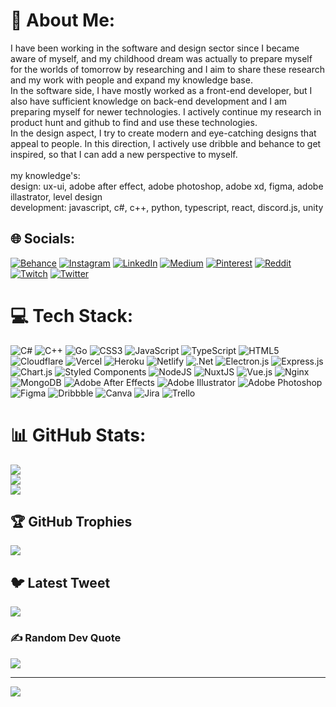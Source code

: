 # 💫 About Me:
I have been working in the software and design sector since I became aware of myself, and my childhood dream was actually to prepare myself for the worlds of tomorrow by researching and I aim to share these research and my work with people and expand my knowledge base.<br>In the software side, I have mostly worked as a front-end developer, but I also have sufficient knowledge on back-end development and I am preparing myself for newer technologies. I actively continue my research in product hunt and github to find and use these technologies.<br>In the design aspect, I try to create modern and eye-catching designs that appeal to people. In this direction, I actively use dribble and behance to get inspired, so that I can add a new perspective to myself.<br><br>my knowledge's: <br>design: ux-ui, adobe after effect, adobe photoshop, adobe xd, figma, adobe illastrator, level design<br>development: javascript, c#, c++, python, typescript, react, discord.js, unity


## 🌐 Socials:
[![Behance](https://img.shields.io/badge/Behance-1769ff?logo=behance&logoColor=white)](https://behance.net/WinneRose) [![Instagram](https://img.shields.io/badge/Instagram-%23E4405F.svg?logo=Instagram&logoColor=white)](https://instagram.com/WinneRose.js) [![LinkedIn](https://img.shields.io/badge/LinkedIn-%230077B5.svg?logo=linkedin&logoColor=white)](https://linkedin.com/in/burak-osman-yaldız) [![Medium](https://img.shields.io/badge/Medium-12100E?logo=medium&logoColor=white)](https://medium.com/@WinneRose) [![Pinterest](https://img.shields.io/badge/Pinterest-%23E60023.svg?logo=Pinterest&logoColor=white)](https://pinterest.com/WinneRose) [![Reddit](https://img.shields.io/badge/Reddit-%23FF4500.svg?logo=Reddit&logoColor=white)](https://reddit.com/user/WinneRose) [![Twitch](https://img.shields.io/badge/Twitch-%239146FF.svg?logo=Twitch&logoColor=white)](https://twitch.tv/WinneRose) [![Twitter](https://img.shields.io/badge/Twitter-%231DA1F2.svg?logo=Twitter&logoColor=white)](https://twitter.com/WinneRose.js) 

# 💻 Tech Stack:
![C#](https://img.shields.io/badge/c%23-%23239120.svg?style=for-the-badge&logo=c-sharp&logoColor=white) ![C++](https://img.shields.io/badge/c++-%2300599C.svg?style=for-the-badge&logo=c%2B%2B&logoColor=white) ![Go](https://img.shields.io/badge/go-%2300ADD8.svg?style=for-the-badge&logo=go&logoColor=white) ![CSS3](https://img.shields.io/badge/css3-%231572B6.svg?style=for-the-badge&logo=css3&logoColor=white) ![JavaScript](https://img.shields.io/badge/javascript-%23323330.svg?style=for-the-badge&logo=javascript&logoColor=%23F7DF1E) ![TypeScript](https://img.shields.io/badge/typescript-%23007ACC.svg?style=for-the-badge&logo=typescript&logoColor=white) ![HTML5](https://img.shields.io/badge/html5-%23E34F26.svg?style=for-the-badge&logo=html5&logoColor=white) ![Cloudflare](https://img.shields.io/badge/Cloudflare-F38020?style=for-the-badge&logo=Cloudflare&logoColor=white) ![Vercel](https://img.shields.io/badge/vercel-%23000000.svg?style=for-the-badge&logo=vercel&logoColor=white) ![Heroku](https://img.shields.io/badge/heroku-%23430098.svg?style=for-the-badge&logo=heroku&logoColor=white) ![Netlify](https://img.shields.io/badge/netlify-%23000000.svg?style=for-the-badge&logo=netlify&logoColor=#00C7B7) ![.Net](https://img.shields.io/badge/.NET-5C2D91?style=for-the-badge&logo=.net&logoColor=white) ![Electron.js](https://img.shields.io/badge/Electron-191970?style=for-the-badge&logo=Electron&logoColor=white) ![Express.js](https://img.shields.io/badge/express.js-%23404d59.svg?style=for-the-badge&logo=express&logoColor=%2361DAFB) ![Chart.js](https://img.shields.io/badge/chart.js-F5788D.svg?style=for-the-badge&logo=chart.js&logoColor=white) ![Styled Components](https://img.shields.io/badge/styled--components-DB7093?style=for-the-badge&logo=styled-components&logoColor=white) ![NodeJS](https://img.shields.io/badge/node.js-6DA55F?style=for-the-badge&logo=node.js&logoColor=white) ![NuxtJS](https://img.shields.io/badge/Nuxt-black?style=for-the-badge&logo=nuxt.js&logoColor=white) ![Vue.js](https://img.shields.io/badge/vuejs-%2335495e.svg?style=for-the-badge&logo=vuedotjs&logoColor=%234FC08D) ![Nginx](https://img.shields.io/badge/nginx-%23009639.svg?style=for-the-badge&logo=nginx&logoColor=white) ![MongoDB](https://img.shields.io/badge/MongoDB-%234ea94b.svg?style=for-the-badge&logo=mongodb&logoColor=white) ![Adobe After Effects](https://img.shields.io/badge/Adobe%20After%20Effects-9999FF.svg?style=for-the-badge&logo=Adobe%20After%20Effects&logoColor=white) ![Adobe Illustrator](https://img.shields.io/badge/adobeillustrator-%23FF9A00.svg?style=for-the-badge&logo=adobeillustrator&logoColor=white) ![Adobe Photoshop](https://img.shields.io/badge/adobephotoshop-%2331A8FF.svg?style=for-the-badge&logo=adobephotoshop&logoColor=white) 	![Figma](https://img.shields.io/badge/figma-%23F24E1E.svg?style=for-the-badge&logo=figma&logoColor=white) ![Dribbble](https://img.shields.io/badge/Dribbble-EA4C89?style=for-the-badge&logo=dribbble&logoColor=white) ![Canva](https://img.shields.io/badge/Canva-%2300C4CC.svg?style=for-the-badge&logo=Canva&logoColor=white) ![Jira](https://img.shields.io/badge/jira-%230A0FFF.svg?style=for-the-badge&logo=jira&logoColor=white) ![Trello](https://img.shields.io/badge/Trello-%23026AA7.svg?style=for-the-badge&logo=Trello&logoColor=white)
# 📊 GitHub Stats:
![](https://github-readme-stats.vercel.app/api?username=WinneRose&theme=dark&hide_border=false&include_all_commits=true&count_private=true)<br/>
![](https://github-readme-streak-stats.herokuapp.com/?user=WinneRose&theme=dark&hide_border=false)<br/>
![](https://github-readme-stats.vercel.app/api/top-langs/?username=WinneRose&theme=dark&hide_border=false&include_all_commits=true&count_private=true&layout=compact)

## 🏆 GitHub Trophies
![](https://github-profile-trophy.vercel.app/?username=WinneRose&theme=discord&no-frame=false&no-bg=false&margin-w=4)

## 🐦 Latest Tweet
[![](https://gtce.itsvg.in/api?username=WinneRose.js)](https://github.com/VishwaGauravIn/github-twitter-card-embed)

### ✍️ Random Dev Quote
![](https://quotes-github-readme.vercel.app/api?type=horizontal&theme=radical)

---
[![](https://visitcount.itsvg.in/api?id=WinneRose&icon=0&color=0)](https://visitcount.itsvg.in)

<!-- Proudly created with GPRM ( https://gprm.itsvg.in ) -->

